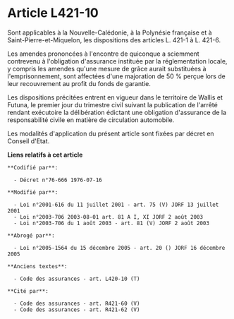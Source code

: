 # Article L421-10

Sont applicables à la Nouvelle-Calédonie, à la Polynésie française et à Saint-Pierre-et-Miquelon, les dispositions des
articles L. 421-1 à L. 421-6.

Les amendes prononcées à l'encontre de quiconque a sciemment contrevenu à l'obligation d'assurance instituée par la
réglementation locale, y compris les amendes qu'une mesure de grâce aurait substituées à l'emprisonnement, sont affectées
d'une majoration de 50 % perçue lors de leur recouvrement au profit du fonds de garantie.

Les dispositions précitées entrent en vigueur dans le territoire de Wallis et Futuna, le premier jour du trimestre civil
suivant la publication de l'arrêté rendant exécutoire la délibération édictant une obligation d'assurance de la
responsabilité civile en matière de circulation automobile.

Les modalités d'application du présent article sont fixées par décret en Conseil d'Etat.

**Liens relatifs à cet article**

	**Codifié par**:

	  - Décret n°76-666 1976-07-16

	**Modifié par**:

	  - Loi n°2001-616 du 11 juillet 2001 - art. 75 (V) JORF 13 juillet 2001
	  - Loi n°2003-706 2003-08-01 art. 81 A I, XI JORF 2 août 2003
	  - Loi n°2003-706 du 1 août 2003 - art. 81 (V) JORF 2 août 2003

	**Abrogé par**:

	  - Loi n°2005-1564 du 15 décembre 2005 - art. 20 () JORF 16 décembre 2005

	**Anciens textes**:

	  - Code des assurances - art. L420-10 (T)

	**Cité par**:

	  - Code des assurances - art. R421-60 (V)
	  - Code des assurances - art. R421-62 (V)
